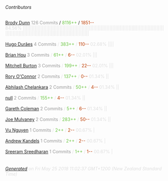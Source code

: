 ###### Contributors
[Brody Dunn](https://github.com/brodyd)
<font color="#999">126 Commits</font> / <font color="#6cc644">8116++</font> / <font color="#bd3c00"> 1851--</font>
<font color="#dedede">84.56%&nbsp;<font color="#dedede">|||||||||||||||||||||||||||||||||||||||||||||||||||||||||||||||||||||||||||||||||||||||||||||||||||||||||||||||||||||||||||||||||||||||||||||||||||||||||</font><br><br>
[Hugo Durães](https://github.com/hugoduraes)
<font color="#999">4 Commits</font> / <font color="#6cc644">383++</font> / <font color="#bd3c00"> 110--</font>
<font color="#dedede">02.68%&nbsp;<font color="#dedede">||||</font><br><br>
[Brian Hou](https://github.com/brhou)
<font color="#999">3 Commits</font> / <font color="#6cc644">61++</font> / <font color="#bd3c00"> 6--</font>
<font color="#dedede">02.01%&nbsp;<font color="#dedede">|||</font><br><br>
[Mitchell Burton](https://github.com/MitchellBurton)
<font color="#999">3 Commits</font> / <font color="#6cc644">199++</font> / <font color="#bd3c00"> 22--</font>
<font color="#dedede">02.01%&nbsp;<font color="#dedede">|||</font><br><br>
[Rory O'Connor](https://github.com/roryoconnor)
<font color="#999">2 Commits</font> / <font color="#6cc644">137++</font> / <font color="#bd3c00"> 0--</font>
<font color="#dedede">01.34%&nbsp;<font color="#dedede">||</font><br><br>
[Abhilash Chelankara](https://github.com/abhiche)
<font color="#999">2 Commits</font> / <font color="#6cc644">50++</font> / <font color="#bd3c00"> 4--</font>
<font color="#dedede">01.34%&nbsp;<font color="#dedede">||</font><br><br>
[null](https://github.com/julianpellasrice)
<font color="#999">2 Commits</font> / <font color="#6cc644">155++</font> / <font color="#bd3c00"> 4--</font>
<font color="#dedede">01.34%&nbsp;<font color="#dedede">||</font><br><br>
[Gareth Coleman](https://github.com/layerzerolabs)
<font color="#999">2 Commits</font> / <font color="#6cc644">5++</font> / <font color="#bd3c00"> 6--</font>
<font color="#dedede">01.34%&nbsp;<font color="#dedede">||</font><br><br>
[Joe Mulvaney](https://github.com/mycrobe)
<font color="#999">2 Commits</font> / <font color="#6cc644">283++</font> / <font color="#bd3c00"> 50--</font>
<font color="#dedede">01.34%&nbsp;<font color="#dedede">||</font><br><br>
[Vu Nguyen](https://github.com/vudknguyen)
<font color="#999">1 Commits</font> / <font color="#6cc644">2++</font> / <font color="#bd3c00"> 2--</font>
<font color="#dedede">00.67%&nbsp;<font color="#dedede">|</font><br><br>
[Andrew Kandels](https://github.com/akandels)
<font color="#999">1 Commits</font> / <font color="#6cc644">2++</font> / <font color="#bd3c00"> 2--</font>
<font color="#dedede">00.67%&nbsp;<font color="#dedede">|</font><br><br>
[Sreeram Sreedharan](https://github.com/ssreedharan)
<font color="#999">1 Commits</font> / <font color="#6cc644">1++</font> / <font color="#bd3c00"> 1--</font>
<font color="#dedede">00.67%&nbsp;<font color="#dedede">|</font><br><br>
###### [Generated](https://github.com/jakeleboeuf/contributor) on Fri May 25 2018 11:02:37 GMT+1200 (New Zealand Standard Time)